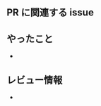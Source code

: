 ## PR に関連する issue
<!-- PRとともに、issueを閉じたい場合は"close #{issue番号}"で閉じることが可能 -->


## やったこと
<!-- このPR内でやったことを記載 -->
-


## レビュー情報
<!-- このPR内で特にレビューしてほしいところ、レビューをする上で参考になる情報を記載 -->
-
